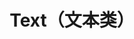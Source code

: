 ---
title: Text（文本类）
icon: fa-solid fa-a
link: true
collapsible: false
index: false
order: false
---